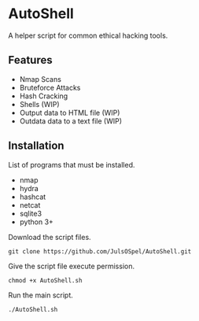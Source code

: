 # **AutoShell**
A helper script for common ethical hacking tools.
## Features
* Nmap Scans
* Bruteforce Attacks
* Hash Cracking
* Shells (WIP)
* Output data to HTML file (WIP)
* Outdata data to a text file (WIP)
## Installation
List of programs that must be installed.
* nmap
* hydra
* hashcat
* netcat
* sqlite3
* python 3+

Download the script files.

`git clone https://github.com/JulsOSpel/AutoShell.git`

Give the script file execute permission.

`chmod +x AutoShell.sh`

Run the main script.

`./AutoShell.sh`
